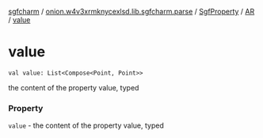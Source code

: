 [sgfcharm](../../../index.md) / [onion.w4v3xrmknycexlsd.lib.sgfcharm.parse](../../index.md) / [SgfProperty](../index.md) / [AR](index.md) / [value](./value.md)

# value

`val value: List<Compose<Point, Point>>`

the content of the property value, typed

### Property

`value` - the content of the property value, typed